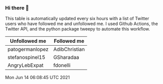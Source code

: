 ### Hi there 👋

This table is automatically updated every six hours with a list of Twitter users who have followed me and unfollowed me. I used Github Actions, the Twitter API, and the python package tweepy to automate this workflow.

| Unfollowed me |  Followed me |
| --- | --- |
|patogermanlopez|AdibChristian|
|stefanospinel15|GSharadaa|
|AngryLebExpat|fdonelli|
Mon Jun 14 06:08:45 UTC 2021

